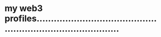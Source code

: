 # my web3 profiles..................................................................................
